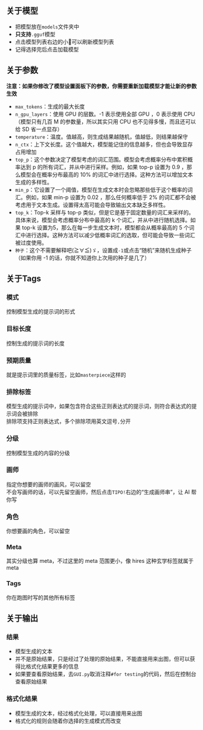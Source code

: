 ## 关于模型

- 把模型放在`models`文件夹中
- **只支持**`.gguf`模型
- 点击模型列表右边的小🔄可以刷新模型列表
- 记得选择完后点击加载模型

## 关于参数

**注意：如果你修改了模型设置面板下的参数，你需要重新加载模型才能让新的参数生效**

- `max_tokens`：生成的最大长度
- `n_gpu_layers`：使用 GPU 的层数。-1 表示使用全部 GPU ，0 表示使用 CPU（模型只有几百 M 的参数量，所以其实只用 CPU
  也不见得多慢，而且还可以给 SD 省一点显存）
- `temperature`：温度。值越高，则生成结果越随机，值越低，则结果越保守
- `n_ctx`：上下文长度。这个值越大，模型能记住的信息越多，但也会导致显存占用增加
- `top_p`：这个参数决定了模型考虑的词汇范围。模型会考虑概率分布中累积概率达到 p 的所有词汇，并从中进行采样。例如，如果 top-p
  设置为 0.9 ，那么模型会在概率分布最高的 10% 的词汇中进行选择。这种方法可以增加文本生成的多样性。
- `min_p`：它设置了一个阈值，模型在生成文本时会忽略那些低于这个概率的词汇。例如，如果 min-p 设置为 0.02 ，那么任何概率低于 2%
  的词汇都不会被考虑用于文本生成。设置得太高可能会导致输出文本缺乏多样性。
- `top_k`：Top-k 采样与 top-p 类似，但是它是基于固定数量的词汇来采样的。具体来说，模型会考虑概率分布中最高的 k
  个词汇，并从中进行随机选择。如果 top-k 设置为5，那么在每一步生成文本时，模型都会从概率最高的 5
  个词汇中进行选择。这种方法可以减少低概率词汇的选取，但可能会导致一些词汇被过度使用。
- `种子`：这个不需要解释吧(≧∀≦)ゞ，设置成`-1`或点击“随机”来随机生成种子（如果你用 -1 的话，你就不知道你上次用的种子是几了）

## 关于Tags

### 模式

控制模型生成的提示词的形式

### 目标长度

控制生成的提示词的长度

### 预期质量

就是提示词里的质量标签，比如`masterpiece`这样的

### 排除标签

模型生成的提示词中，如果包含符合这些正则表达式的提示词，则符合表达式的提示词会被排除  
排除项支持正则表达式，多个排除项用英文逗号`,`分开

### 分级

控制模型生成的内容的分级

### 画师

指定你想要的画师的画风，可以留空  
不会写画师的话，可以先留空画师，然后点击`TIPO!`右边的“生成画师串”，让 AI 帮你写

### 角色

你想要画的角色，可以留空

### Meta

其实分级也算 meta，不过这里的 meta 范围更小，像 hires 这种玄学标签就属于 meta

### Tags

你在跑图时写的其他所有标签

## 关于输出

### 结果

- 模型生成的文本
- 并不是原始结果，只是经过了处理的原始结果，不能直接用来出图，但可以获得比格式化结果更多的信息
- 如果要查看原始结果，去`GUI.py`取消注释`#for testing`的代码，然后在控制台查看原始结果

### 格式化结果

- 模型生成的文本，经过格式化处理，可以直接用来出图
- 格式化的规则会随着你选择的生成模式而改变
